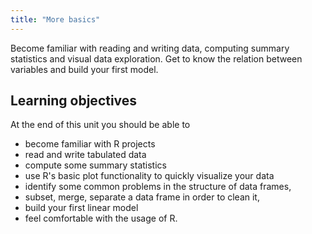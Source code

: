 ```yaml
---
title: "More basics"
---
```


Become familiar with reading and writing data, computing summary statistics and visual data exploration.
Get to know the relation between variables and build your first model.

<!--more-->



## Learning objectives
At the end of this unit you should be able to

* become familiar with R projects
* read and write tabulated data
* compute some summary statistics 
* use R's basic plot functionality to quickly visualize your data
* identify some common problems in the structure of data frames,
* subset, merge, separate a data frame in order to clean it,
* build your first linear model
* feel comfortable with the usage of R.


